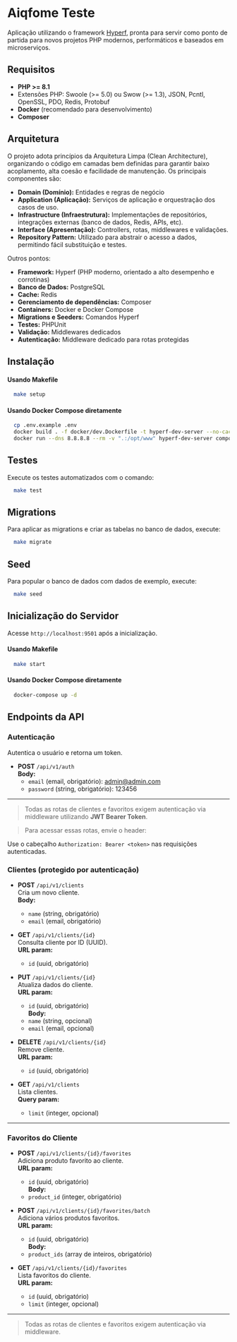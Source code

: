 # Aiqfome Teste

Aplicação utilizando o framework [Hyperf](https://hyperf.io/), pronta para servir como ponto de partida para novos projetos PHP modernos, performáticos e baseados em microserviços.

## Requisitos

- **PHP >= 8.1**
- Extensões PHP: Swoole (>= 5.0) ou Swow (>= 1.3), JSON, Pcntl, OpenSSL, PDO, Redis, Protobuf
- **Docker** (recomendado para desenvolvimento)
- **Composer**

## Arquitetura

O projeto adota princípios da Arquitetura Limpa (Clean Architecture), organizando o código em camadas bem definidas para garantir baixo acoplamento, alta coesão e facilidade de manutenção. Os principais componentes são:

- **Domain (Domínio):** Entidades e regras de negócio
- **Application (Aplicação):** Serviços de aplicação e orquestração dos casos de uso.
- **Infrastructure (Infraestrutura):** Implementações de repositórios, integrações externas (banco de dados, Redis, APIs, etc).
- **Interface (Apresentação):** Controllers, rotas, middlewares e validações.
- **Repository  Pattern:** Utilizado para abstrair o acesso a dados, permitindo fácil substituição e testes.

Outros pontos:

- **Framework:** Hyperf (PHP moderno, orientado a alto desempenho e corrotinas)
- **Banco de Dados:** PostgreSQL
- **Cache:** Redis
- **Gerenciamento de dependências:** Composer
- **Containers:** Docker e Docker Compose
- **Migrations e Seeders:** Comandos Hyperf
- **Testes:** PHPUnit
- **Validação:** Middlewares dedicados
- **Autenticação:** Middleware dedicado para rotas protegidas

## Instalação

#### Usando Makefile

```bash
  make setup
```

#### Usando Docker Compose diretamente
 
```bash
  cp .env.example .env
  docker build . -f docker/dev.Dockerfile -t hyperf-dev-server --no-cache
  docker run --dns 8.8.8.8 --rm -v ".:/opt/www" hyperf-dev-server composer install
```
## Testes

Execute os testes automatizados com o comando:

```bash
  make test
```
## Migrations

Para aplicar as migrations e criar as tabelas no banco de dados, execute:

```bash
  make migrate
```

## Seed

Para popular o banco de dados com dados de exemplo, execute:

```bash
  make seed
```

##  Inicialização do Servidor
Acesse `http://localhost:9501` após a inicialização.
#### Usando Makefile
  ```bash
    make start
```
#### Usando Docker Compose diretamente
  ```bash
    docker-compose up -d
  ```
## Endpoints da API

### Autenticação
Autentica o usuário e retorna um token.
- **POST** `/api/v1/auth`  
**Body:**
  - `email` (email, obrigatório): admin@admin.com
  - `password` (string, obrigatório): 123456

---
> Todas as rotas de clientes e favoritos exigem autenticação via middleware utilizando **JWT Bearer Token**.

> Para acessar essas rotas, envie o header:
>
Use o cabeçalho `Authorization: Bearer <token>` nas requisições autenticadas.

### Clientes (protegido por autenticação)

- **POST** `/api/v1/clients`  
  Cria um novo cliente.  
  **Body:**  
  - `name` (string, obrigatório)  
  - `email` (email, obrigatório)

- **GET** `/api/v1/clients/{id}`  
  Consulta cliente por ID (UUID).  
  **URL param:**  
  - `id` (uuid, obrigatório)

- **PUT** `/api/v1/clients/{id}`  
  Atualiza dados do cliente.  
  **URL param:**  
  - `id` (uuid, obrigatório)  
  **Body:**  
  - `name` (string, opcional)  
  - `email` (email, opcional)

- **DELETE** `/api/v1/clients/{id}`  
  Remove cliente.  
  **URL param:**  
  - `id` (uuid, obrigatório)

- **GET** `/api/v1/clients`  
  Lista clientes.  
  **Query param:**  
  - `limit` (integer, opcional)

---

### Favoritos do Cliente

- **POST** `/api/v1/clients/{id}/favorites`  
  Adiciona produto favorito ao cliente.  
  **URL param:**  
  - `id` (uuid, obrigatório)  
  **Body:**  
  - `product_id` (integer, obrigatório)

- **POST** `/api/v1/clients/{id}/favorites/batch`  
  Adiciona vários produtos favoritos.  
  **URL param:**  
  - `id` (uuid, obrigatório)  
  **Body:**  
  - `product_ids` (array de inteiros, obrigatório)

- **GET** `/api/v1/clients/{id}/favorites`  
  Lista favoritos do cliente.  
  **URL param:**  
  - `id` (uuid, obrigatório)  
  - `limit` (integer, opcional)

---

> Todas as rotas de clientes e favoritos exigem autenticação via middleware.